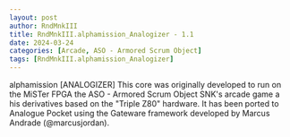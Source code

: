 ```yaml
---
layout: post
author: RndMnkIII
title: RndMnkIII.alphamission_Analogizer - 1.1
date: 2024-03-24
categories: [Arcade, ASO - Armored Scrum Object]
tags: [RndMnkIII.alphamission_Analogizer]
---
```

alphamission
[ANALOGIZER] This core was originally developed to run on the MiSTer FPGA the ASO - Armored Scrum Object SNK's arcade game a his derivatives based on the "Triple Z80" hardware. It has been ported to Analogue Pocket using the Gateware framework developed by Marcus Andrade (@marcusjordan).


